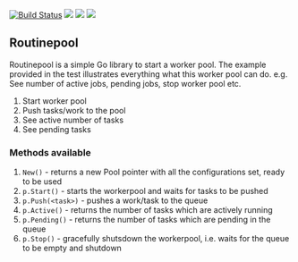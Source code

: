 [![Build Status](https://travis-ci.org/bnkamalesh/routinepool.svg?branch=master)](https://travis-ci.org/bnkamalesh/routinepool)
[![](https://goreportcard.com/badge/github.com/bnkamalesh/routinepool)](https://goreportcard.com/report/github.com/bnkamalesh/routinepool)
[![](https://cover.run/go/github.com/bnkamalesh/routinepool.svg?tag=golang-1.10)](https://cover.run/go/github.com/bnkamalesh/routinepool)
[![](https://godoc.org/github.com/nathany/looper?status.svg)](http://godoc.org/github.com/bnkamalesh/routinepool)

## Routinepool

Routinepool is a simple Go library to start a worker pool. The example provided 
in the test illustrates everything what this worker pool can do. 
e.g. See number of active jobs, pending jobs, stop worker pool etc.

1. Start worker pool
2. Push tasks/work to the pool
3. See active number of tasks
4. See pending tasks

### Methods available

1. `New()` - returns a new Pool pointer with all the configurations set, ready to be used
2. `p.Start()` - starts the workerpool and waits for tasks to be pushed
3. `p.Push(<task>)` - pushes a work/task to the queue
4. `p.Active()` - returns the number of tasks which are actively running
5. `p.Pending()` - returns the number of tasks which are pending in the queue
6. `p.Stop()` - gracefully shutsdown the workerpool, i.e. waits for the queue to be empty and shutdown